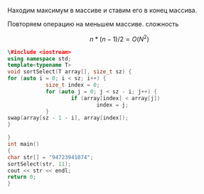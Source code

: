 Находим максимум в массиве и ставим его в конец массива.

Повторяем операцию на меньшем массиве. сложность

$$n*(n-1)/2 = O(N^2)$$

```C++
\#include <iostream>
using namespace std;
template<typename T>
void sortSelect(T array[], size_t sz) {
for (auto i = 0; i < sz; i++) {
			size_t index = 0;
			for (auto j = 0; j < sz - i; j++) {
					if (array[index] < array[j])
							index = j;
			}
swap(array[sz - 1 - i], array[index]);
}
```

```C++
}
int main()
{
char str[] = "94723941074";
sortSelect(str, 11);
cout << str << endl;
return 0;
}
```
